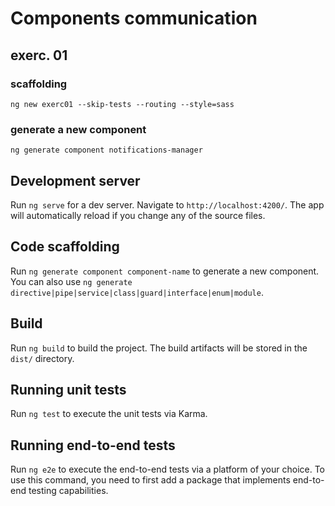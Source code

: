 # Components communication

## exerc. 01

### scaffolding

```shell
ng new exerc01 --skip-tests --routing --style=sass
```

### generate a new component

```shell
ng generate component notifications-manager
```

## Development server

Run `ng serve` for a dev server. Navigate to `http://localhost:4200/`. The app will automatically reload if you change any of the source files.

## Code scaffolding

Run `ng generate component component-name` to generate a new component. You can also use `ng generate directive|pipe|service|class|guard|interface|enum|module`.

## Build

Run `ng build` to build the project. The build artifacts will be stored in the `dist/` directory.

## Running unit tests

Run `ng test` to execute the unit tests via Karma.

## Running end-to-end tests

Run `ng e2e` to execute the end-to-end tests via a platform of your choice.
To use this command, you need to first add a package that implements end-to-end testing capabilities.
